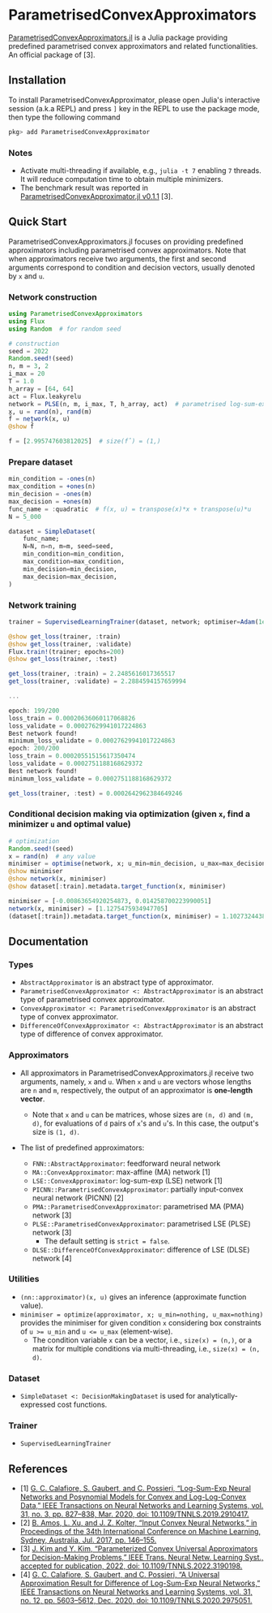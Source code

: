 # ParametrisedConvexApproximators
[ParametrisedConvexApproximators.jl](https://github.com/JinraeKim/ParametrisedConvexApproximators.jl)
is a Julia package providing predefined parametrised convex approximators and related functionalities.
An official package of [3].


## Installation
To install ParametrisedConvexApproximator,
please open Julia's interactive session (a.k.a REPL) and press `]` key
in the REPL to use the package mode, then type the following command

```julia
pkg> add ParametrisedConvexApproximator
```

### Notes
- Activate multi-threading if available, e.g., `julia -t 7` enabling `7` threads.
It will reduce computation time to obtain multiple minimizers.
- The benchmark result was reported in [ParametrisedConvexApproximator.jl v0.1.1](https://github.com/JinraeKim/ParametrisedConvexApproximators.jl/tree/v0.1.1) [3].


## Quick Start
ParametrisedConvexApproximators.jl focuses on providing predefined approximators
including parametrised convex approximators.
Note that when approximators receive two arguments, the first and second arguments correspond to
condition and decision vectors, usually denoted by `x` and `u`.

### Network construction
```julia
using ParametrisedConvexApproximators
using Flux
using Random  # for random seed

# construction
seed = 2022
Random.seed!(seed)
n, m = 3, 2
i_max = 20
T = 1.0
h_array = [64, 64]
act = Flux.leakyrelu
network = PLSE(n, m, i_max, T, h_array, act)  # parametrised log-sum-exp (PLSE) network
x, u = rand(n), rand(m)
f̂ = network(x, u)
@show f̂
```

```julia
f̂ = [2.995747603812025]  # size(f̂) = (1,)
```

### Prepare dataset
```julia
min_condition = -ones(n)
max_condition = +ones(n)
min_decision = -ones(m)
max_decision = +ones(m)
func_name = :quadratic  # f(x, u) = transpose(x)*x + transpose(u)*u
N = 5_000

dataset = SimpleDataset(
    func_name;
    N=N, n=n, m=m, seed=seed,
    min_condition=min_condition,
    max_condition=max_condition,
    min_decision=min_decision,
    max_decision=max_decision,
)
```

### Network training
```julia
trainer = SupervisedLearningTrainer(dataset, network; optimiser=Adam(1e-4))

@show get_loss(trainer, :train)
@show get_loss(trainer, :validate)
Flux.train!(trainer; epochs=200)
@show get_loss(trainer, :test)
```

```julia
get_loss(trainer, :train) = 2.2485616017365517
get_loss(trainer, :validate) = 2.2884594157659994

...

epoch: 199/200
loss_train = 0.00020636060117068826
loss_validate = 0.00027629941017224863
Best network found!
minimum_loss_validate = 0.00027629941017224863
epoch: 200/200
loss_train = 0.00020551515617350474
loss_validate = 0.0002751188168629372
Best network found!
minimum_loss_validate = 0.0002751188168629372

get_loss(trainer, :test) = 0.0002642962384649246
```

### Conditional decision making via optimization (given `x`, find a minimizer `u` and optimal value)
```julia
# optimization
Random.seed!(seed)
x = rand(n)  # any value
minimiser = optimise(network, x; u_min=min_decision, u_max=max_decision)  # minimsation
@show minimiser
@show network(x, minimiser)
@show dataset[:train].metadata.target_function(x, minimiser)
```

```julia
minimiser = [-0.00863654920254873, 0.014258700223990051]
network(x, minimiser) = [1.1275475934947705]
(dataset[:train]).metadata.target_function(x, minimiser) = 1.1027324438048691
```



## Documentation
### Types
- `AbstractApproximator` is an abstract type of approximator.
- `ParametrisedConvexApproximator <: AbstractApproximator` is an abstract type of parametrised convex approximator.
- `ConvexApproximator <: ParametrisedConvexApproximator` is an abstract type of convex approximator.
- `DifferenceOfConvexApproximator <: AbstractApproximator` is an abstract type of difference of convex approximator.

### Approximators
- All approximators in ParametrisedConvexApproximators.jl receive two arguments, namely, `x` and `u`.
When `x` and `u` are vectors whose lengths are `n` and `m`, respectively,
the output of an approximator is **one-length vector**.
    - Note that `x` and `u` can be matrices, whose sizes are `(n, d)` and `(m, d)`,
    for evaluations of `d` pairs of `x`'s and `u`'s.
    In this case, the output's size is `(1, d)`.

- The list of predefined approximators:
    - `FNN::AbstractApproximator`: feedforward neural network
    - `MA::ConvexApproximator`: max-affine (MA) network [1]
    - `LSE::ConvexApproximator`: log-sum-exp (LSE) network [1]
    - `PICNN::ParametrisedConvexApproximator`: partially input-convex neural network (PICNN) [2]
    - `PMA::ParametrisedConvexApproximator`: parametrised MA (PMA) network [3]
    - `PLSE::ParametrisedConvexApproximator`: parametrised LSE (PLSE) network [3]
        - The default setting is `strict = false`.
    - `DLSE::DifferenceOfConvexApproximator`: difference of LSE (DLSE) network [4]

### Utilities
- `(nn::approximator)(x, u)` gives an inference (approximate function value).
- `minimiser = optimize(approximator, x; u_min=nothing, u_max=nothing)` provides the minimiser for given condition `x`
considering box constraints of `u >= u_min` and `u <= u_max` (element-wise).
    - The condition variable `x` can be a vector, i.e., `size(x) = (n,)`,
    or a matrix for multiple conditions via multi-threading, i.e., `size(x) = (n, d)`.

### Dataset
- `SimpleDataset <: DecisionMakingDataset` is used for analytically-expressed cost functions.

### Trainer
- `SupervisedLearningTrainer`



## References
- [1] [G. C. Calafiore, S. Gaubert, and C. Possieri, “Log-Sum-Exp Neural Networks and Posynomial Models for Convex and Log-Log-Convex Data,” IEEE Transactions on Neural Networks and Learning Systems, vol. 31, no. 3, pp. 827–838, Mar. 2020, doi: 10.1109/TNNLS.2019.2910417.](https://ieeexplore.ieee.org/abstract/document/8715799?casa_token=ptHxee1NJ30AAAAA:etAIY0UkR0yg6YK7mgtEzCzHavM0d6Cos1VNzpn0cw5hbiEnFnAxNDm1rflWjDAOa-iO6xU5Lg)
- [2] [B. Amos, L. Xu, and J. Z. Kolter, “Input Convex Neural Networks,” in Proceedings of the 34th International Conference on Machine Learning, Sydney, Australia, Jul. 2017, pp. 146–155.](http://proceedings.mlr.press/v70/amos17b.html)
- [3] [J. Kim and Y. Kim, “Parameterized Convex Universal Approximators for Decision-Making Problems,” IEEE Trans. Neural Netw. Learning Syst., accepted for publication, 2022, doi: 10.1109/TNNLS.2022.3190198.](https://ieeexplore.ieee.org/document/9833537)
- [4] [G. C. Calafiore, S. Gaubert, and C. Possieri, “A Universal Approximation Result for Difference of Log-Sum-Exp Neural Networks,” IEEE Transactions on Neural Networks and Learning Systems, vol. 31, no. 12, pp. 5603–5612, Dec. 2020, doi: 10.1109/TNNLS.2020.2975051.](https://ieeexplore.ieee.org/abstract/document/9032340)
